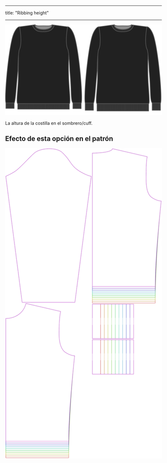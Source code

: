- - -
title: "Ribbing height"
- - -

![Altura de tejido acanalado](ribbingheight.svg)

La altura de la costilla en el sombrero/cuff.

## Efecto de esta opción en el patrón

![Esta imagen muestra el efecto de esta opción superponiendo varias variantes que tienen un valor diferente para esta opción](sven_ribbingheight_sample.svg "Efecto de esta opción en el patrón")
